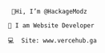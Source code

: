                      👋Hi, I’m @HackageModz                                                                 
                                                                                                       
                    🔧 I am Website Developer                                                        
                                                                                                     
                    💻  Site: www.vercehub.ga
